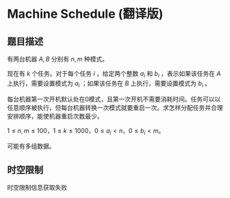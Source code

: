 # Machine Schedule (翻译版)

## 题目描述

有两台机器 $A,B$ 分别有 $n,m$ 种模式。

现在有 $k$ 个任务。对于每个任务 $i$ ，给定两个整数 $a_i$ 和 $b_i$ ，表示如果该任务在 $A$ 上执行，需要设置模式为 $a_i$ ；如果该任务在 $B$ 上执行，需要设置模式为 $b_i$ 。

每台机器第一次开机默认处在0模式，且第一次开机不需要消耗时间。任务可以以任意顺序被执行，但每台机器转换一次模式就要重启一次。求怎样分配任务并合理安排顺序，能使机器重启次数最少。

$1 \leq n,m \leq 100$，$1 \leq k \leq 1000$，$0 \leq a_i \lt n$，$0 \leq b_i \lt m$。

可能有多组数据。

## 时空限制

时空限制信息获取失败

